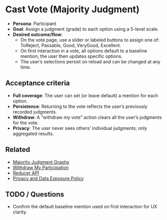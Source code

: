 # Cast Vote (Majority Judgment)

- **Persona**: Participant
- **Goal**: Assign a judgment (grade) to each option using a 5-level scale.
- **Desired outcome/flow**:
  - On the vote page, use a slider or labeled buttons to assign one of: ToReject, Passable, Good, VeryGood, Excellent.
  - On first interaction in a vote, all options default to a baseline mention; the user then updates specific options.
  - The user’s selections persist on reload and can be changed at any time.

## Acceptance criteria
- **Full coverage**: The user can set (or leave default) a mention for each option.
- **Persistence**: Returning to the vote reflects the user’s previously recorded judgments.
- **Withdraw**: A “withdraw my vote” action clears all the user’s judgments for the vote.
- **Privacy**: The user never sees others’ individual judgments; only aggregated results.

## Related
- [Majority Judgment Graphs](./majority-judgment-graphs.md)
- [Withdraw My Participation](./withdraw-my-participation.md)
- [Reducer API](../server/reducer-api.md)
- [Privacy and Data Exposure Policy](../server/privacy-and-data-exposure-policy.md)

## TODO / Questions
- Confirm the default baseline mention used on first interaction for UX clarity.
